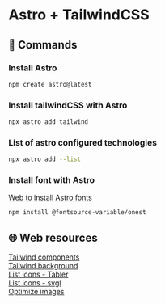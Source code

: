 # Astro + TailwindCSS

## 🚀 Commands

### Install Astro

```sh
npm create astro@latest
```

### Install tailwindCSS with Astro

```sh
npx astro add tailwind
```

### List of astro configured technologies

```sh
npx astro add --list
```

### Install font with Astro

[Web to install Astro fonts](https://fontsource.org/)
```sh
npm install @fontsource-variable/onest
```

## 🌐 Web resources
[Tailwind components](https://flowbite.com/)<br/>
[Tailwind background](https://bg.ibelick.com/)<br/>
[List icons - Tabler](https://tabler.io/icons)<br/>
[List icons - svgl ](https://svgl.app/)<br/>
[Optimize images ](https://squoosh.app/)<br/>




